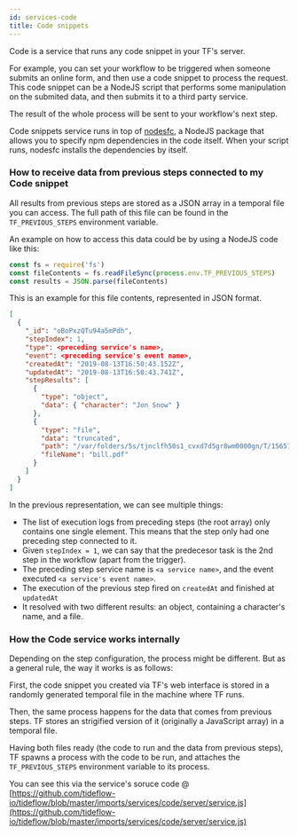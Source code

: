 ```yaml
---
id: services-code
title: Code snippets
---
```


Code is a service that runs any code snippet in your TF's server.

For example, you can set your workflow to be triggered when someone submits an
online form, and then use a code snippet to process the request. This code
snippet can be a NodeJS script that performs some manipulation on the submited
data, and then submits it to a third party service.

The result of the whole process will be sent to your workflow's next step.

<div class="notice notice-attention">
Code snippets service runs in top of <a href="https://www.npmjs.com/package/nodesfc" target="_blank">nodesfc</a>, a NodeJS package that
allows you to specify npm dependencies in the code itself. When your script runs, nodesfc installs the dependencies by itself.
</div>

### How to receive data from previous steps connected to my Code snippet

All results from previous steps are stored as a JSON array in a temporal file
you can access. The full path of this file can be found in the
`TF_PREVIOUS_STEPS` environment variable.

An example on how to access this data could be by using a NodeJS code like this:

```javascript
const fs = require('fs')
const fileContents = fs.readFileSync(process.env.TF_PREVIOUS_STEPS)
const results = JSON.parse(fileContents)
```

This is an example for this file contents, represented in JSON format.

```json
[
  {
    "_id": "oBoPxzQTu94a5mPdh",
    "stepIndex": 1,
    "type": <preceding service's name>,
    "event": <preceding service's event name>,
    "createdAt": "2019-08-13T16:50:43.152Z",
    "updatedAt": "2019-08-13T16:50:43.741Z",
    "stepResults": [
      {
        "type": "object",
        "data": { "character": "Jon Snow" }
      },
      {
        "type": "file",
        "data": "truncated",
        "path": "/var/folders/5s/tjnclfh50s1_cvxd7d5gr8wm0000gn/T/1565715043767-bill.pdf",
        "fileName": "bill.pdf"
      }
    ]
  }
]
```

In the previous representation, we can see multiple things:

- The list of execution logs from preceding steps (the root array) only contains
one single element. This means that the step only had one preceding step connected
to it.
- Given `stepIndex = 1`, we can say that the predecesor task is the 2nd step in
the workflow (apart from the trigger).
- The preceding step service name is `<a service name>`, and the event executed
`<a service's event name>`.
- The execution of the previous step fired on `createdAt` and finished at `updatedAt`
- It resolved with two different results: an object, containing a character's name, and
a file.

### How the Code service works internally

Depending on the step configuration, the process might be different. But as a
general rule, the way it works is as follows:

First, the code snippet you created via TF's web interface is stored in a
randomly generated temporal file in the machine where TF runs.

Then, the same process happens for the data that comes from previous steps.
TF stores an strigified version of it (originally a JavaScript array) in a
temporal file.

Having both files ready (the code to run and the data from previous steps),
TF spawns a process with the code to be run, and attaches the
`TF_PREVIOUS_STEPS` environment variable to its process.

You can see this via the service's soruce code @ [https://github.com/tideflow-io/tideflow/blob/master/imports/services/code/server/service.js](https://github.com/tideflow-io/tideflow/blob/master/imports/services/code/server/service.js)
